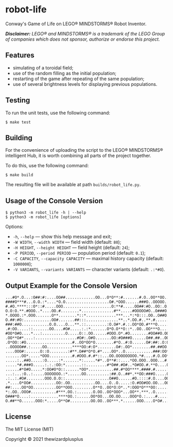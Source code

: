 # robot-life

Conway's Game of Life on LEGO® MINDSTORMS® Robot Inventor.

_**Disclaimer:** LEGO® and MINDSTORMS® is a trademark of the LEGO Group of companies which does not sponsor, authorize or endorse this project._

## Features

- simulating of a toroidal field;
- use of the random filling as the initial population;
- restarting of the game after repeating of the same population;
- use of several brightness levels for displaying previous populations.

## Testing

To run the unit tests, use the following command:

```
$ make test
```

## Building

For the convenience of uploading the script to the LEGO® MINDSTORMS® intelligent Hub, it is worth combining all parts of the project together.

To do this, use the following command:

```
$ make build
```

The resulting file will be available at path `builds/robot_life.py`.

## Usage of the Console Version

```
$ python3 -m robot_life -h | --help
$ python3 -m robot_life [options]
```

Options:

- `-h`, `--help` &mdash; show this help message and exit;
- `-W WIDTH`, `--width WIDTH` &mdash; field width (default: `80`);
- `-H HEIGHT`, `--height HEIGHT` &mdash; field height (default: `24`);
- `-P PERIOD`, `--period PERIOD` &mdash; population period (default: `0.1`);
- `-C CAPACITY`, `--capacity CAPACITY` &mdash; maximal history capacity (default: `1000000`);
- `-V VARIANTS`, `--variants VARIANTS` &mdash; character variants (default: `.:*#O`).

## Output Example for the Console Version

```
...#O*.O...:O##:#:....OO##.............OO...O*O**:#.......#.O..OO**OO..:....OOOO
####O***#...O.O.:*....*O.O...................O#.*OOO......###O..OOOOO...OO...#OO
#.#O.****:::O*::#.....OOO.....................O:**#.....OO##:#O..OO:.O..OO*.:**#
O.O:O.**.#OOO..*....OO.#........*..............#**.....#OOOOO#O..O###O..OO.....O
*.OOOO.:*.OOO.......O**........*::*.............***...*:*O:::.OO..O##O........::
O.##:#O:............OO#.......##:::..............**..*.OO.#..**.#......:......::
###:##O............O.O....O...**.::.........:O.O#*.#.:.OO*OO.#***O............*O
.#:OO.....::.......OO....#O#.....:.:*.......O*O.O**O::*..OO..OO***O............O
#OO*O#O....*...:..........O.....O::.OO......#OOO.O*.#O........#OO##O.OO.........
.OO**O#*....:..................#O#:.O#O.......OO:#O###O......O##.##..OOO.*O.....
.O*OO::#O....................#..OO*OO*O........#*O..#:O......O#:##:.O:OOOO.O.*..
..OOOOO##.:.....OO...........****OO:#:O*........O#:.OO*........##.##OO.#O#.#O*..
....OOO#:......O::O........:#**.O##*O*O.#*....OO*..O............###:OO****O.O#..
.......OO*.....*OOO..........#.#OOO.#.#*::...OO.OOOOOOOOO.*#....#.O.OO*.*O#.OOO.
.....:..##O.....:O.....:*.......*:.....*#*..O**#::....*OO.OOO..OOO...#.OO.OOO#:.
.....*#.###O.....:.:.:OO:*.......::.........#*O##.#O#..*O#OO.#.**O....O###.OO...
......#*O#O.....*:OO#O*O::......*OO*...........##.#*OO****.####.#.....:##.O#:...
...:...:O..:.....OOOOOOO.:*......OO..........:##.O..##*.**OO:###O.....O.OO*.*...
.:..:.#O#........OOO.O.O::...................O##O......#O.::::#.O....OO.OO*:*...
.*....O*OO#...........OO:.OO...........OO....O..O.....:O.#OO#OO.OO...OOO*#.#:...
##:....OO*OO..........OO**OOO.........O**O..OO*O:O*..*:OOO*O***OO:........OO:O*.
*:.OO..OOO#...........#***.OO.:.......O.OO..OO*OOO*...OO**.***..O........:.O###.
O###*O....:............****OO.:......OO*OO...OO.OO....OOO*O.:....#........O#####
O.##**O......OOO:*.....O**O#.........OO.OO..OO***.*......OOO....O*O#.......O.#..
```

## License

The MIT License (MIT)

Copyright &copy; 2021 thewizardplusplus
